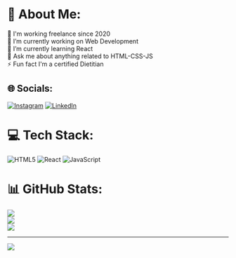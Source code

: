 # 💫 About Me:
🚀 I'm working freelance since 2020 <br>🔭 I’m currently working on Web Development<br>🌱 I’m currently learning React<br>💬 Ask me about anything related to HTML-CSS-JS<br>⚡ Fun fact I'm a certified Dietitian


## 🌐 Socials:
[![Instagram](https://img.shields.io/badge/Instagram-%23E4405F.svg?logo=Instagram&logoColor=white)](https://instagram.com/dyt.batuhanarslan) [![LinkedIn](https://img.shields.io/badge/LinkedIn-%230077B5.svg?logo=linkedin&logoColor=white)](https://linkedin.com/in/Batuhanarslan) 

# 💻 Tech Stack:
![HTML5](https://img.shields.io/badge/html5-%23E34F26.svg?style=for-the-badge&logo=html5&logoColor=white) ![React](https://img.shields.io/badge/react-%2320232a.svg?style=for-the-badge&logo=react&logoColor=%2361DAFB) ![JavaScript](https://img.shields.io/badge/javascript-%23323330.svg?style=for-the-badge&logo=javascript&logoColor=%23F7DF1E)
# 📊 GitHub Stats:
![](https://github-readme-stats.vercel.app/api?username=batuhandev&theme=dark&hide_border=false&include_all_commits=false&count_private=false)<br/>
![](https://github-readme-streak-stats.herokuapp.com/?user=batuhandev&theme=dark&hide_border=false)<br/>
![](https://github-readme-stats.vercel.app/api/top-langs/?username=batuhandev&theme=dark&hide_border=false&include_all_commits=false&count_private=false&layout=compact)

---
[![](https://visitcount.itsvg.in/api?id=batuhandev&icon=0&color=0)](https://visitcount.itsvg.in)

<!-- Proudly created with GPRM ( https://gprm.itsvg.in ) -->
